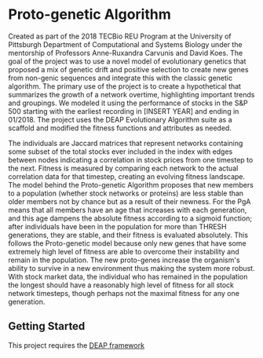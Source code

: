# Proto-genetic Algorithm

Created as part of the 2018 TECBio REU Program at the University of Pittsburgh Department of Computational and Systems Biology under the mentorship of Professors Anne-Ruxandra Carvunis and David Koes. The goal of the project was to use a novel model of evolutionary genetics that proposed a mix of genetic drift and positive selection to create new genes from non-genic sequences and integrate this with the classic genetic algorithm. The primary use of the project is to create a hypothetical that summarizes the growth of a network overtime, highlighting important trends and groupings. We modeled it using the performance of stocks in the S&P 500 starting with the earliest recording in [INSERT YEAR] and ending in 01/2018. The project uses the DEAP Evolutionary Algorithm suite as a scaffold and modified the fitness functions and attributes as needed.

The individuals are Jaccard matrices that represent networks containing some subset of the total stocks ever included in the index with edges between nodes indicating a correlation in stock prices from one timestep to the next. Fitness is measured by comparing each network to the actual correlation data for that timestep, creating an evolving fitness landscape. The model behind the Proto-genetic Algorithm proposes that new members to a population (whether stock networks or proteins) are less stable than older members not by chance but as a result of their newness. For the PgA means that all members have an age that increases with each generation, and this age dampens the absolute fitness according to a sigmoid function; after individuals have been in the population for more than THRESH generations, they are stable, and their fitness is evaluated absolutely. This follows the Proto-genetic model because only new genes that have some extremely high level of fitness are able to overcome their instability and remain in the population. The new proto-genes increase the organism's ability to survive in a new environment thus making the system more robust. With stock market data, the individual who has remained in the population the longest should have a reasonably high level of fitness for all stock network timesteps, though perhaps not the maximal fitness for any one generation.

## Getting Started
This project requires the [DEAP framework](https://github.com/DEAP/deap)
